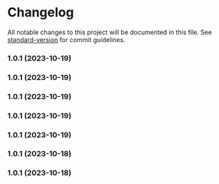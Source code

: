 # Changelog

All notable changes to this project will be documented in this file. See [standard-version](https://github.com/conventional-changelog/standard-version) for commit guidelines.

### 1.0.1 (2023-10-19)

### 1.0.1 (2023-10-19)

### 1.0.1 (2023-10-19)

### 1.0.1 (2023-10-19)

### 1.0.1 (2023-10-19)

### 1.0.1 (2023-10-18)

### 1.0.1 (2023-10-18)
